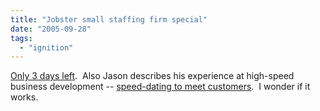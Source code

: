 ```yaml
---
title: "Jobster small staffing firm special"
date: "2005-09-28"
tags: 
  - "ignition"
---
```


[Only 3 days left](http://jobster.blogs.com/blog_dot_jobster_dot_com/2005/09/special_promoti.html).  Also Jason describes his experience at high-speed business development -- [speed-dating to meet customers](http://jobster.blogs.com/blog_dot_jobster_dot_com/2005/09/recruiting_spee.html).  I wonder if it works.
